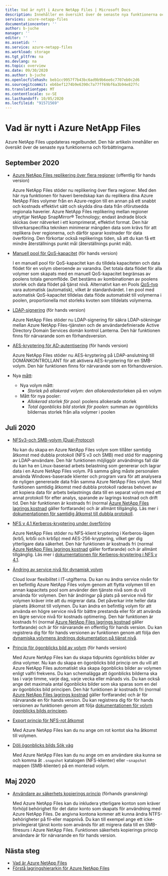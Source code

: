 ```yaml
---
title: Vad är nytt i Azure NetApp Files | Microsoft Docs
description: Innehåller en översikt över de senaste nya funktionerna och förbättringarna av Azure NetApp Files.
services: azure-netapp-files
documentationcenter: ''
author: b-juche
manager: ''
editor: ''
ms.assetid: ''
ms.service: azure-netapp-files
ms.workload: storage
ms.tgt_pltfrm: na
ms.devlang: na
ms.topic: overview
ms.date: 09/30/2020
ms.author: b-juche
ms.openlocfilehash: beb1cc9957f7b43bc6ad9b9b6ee6c7707eb0c2d6
ms.sourcegitcommit: eb6bef1274b9e6390c7a77ff69bf6a3b94e827fc
ms.translationtype: MT
ms.contentlocale: sv-SE
ms.lasthandoff: 10/05/2020
ms.locfileid: "91571569"
---
```

# <a name="whats-new-in-azure-netapp-files"></a>Vad är nytt i Azure NetApp Files

Azure NetApp Files uppdateras regelbundet. Den här artikeln innehåller en översikt över de senaste nya funktionerna och förbättringarna. 

## <a name="september-2020"></a>September 2020

* [Azure NetApp Files replikering över flera regioner](cross-region-replication-introduction.md) (offentlig för hands version)

  Azure NetApp Files stöder nu replikering över flera regioner. Med den här nya funktionen för haveri beredskap kan du replikera dina Azure NetApp Files volymer från en Azure-region till en annan på ett snabbt och kostnads effektivt sätt och skydda dina data från oförutsedda regionala haverier. Azure NetApp Files replikering mellan regioner utnyttjar NetApp SnapMirror® Technology; endast ändrade block skickas över nätverket i ett komprimerat, effektivt format. Den här tillverkarspecifika tekniken minimerar mängden data som krävs för att replikera över regionerna, och därför sparar kostnader för data överföring. Den förkortar också replikerings tiden, så att du kan få ett mindre återställnings punkt mål (återställnings punkt mål).

* [Manuell pool för QoS-kapacitet](manage-manual-qos-capacity-pool.md) (för hands version)  

    I en manuell pool för QoS-kapacitet kan du tilldela kapaciteten och data flödet för en volym oberoende av varandra. Det totala data flödet för alla volymer som skapats med en manuell QoS-kapacitet begränsas av poolens totala genomflöde. Det bestäms av kombinationen av poolens storlek och data flödet på tjänst nivå. Alternativt kan en Pools [QoS-typ](azure-netapp-files-understand-storage-hierarchy.md#qos_types) vara automatisk (automatisk), vilket är standardvärdet. I en pool med automatisk QoS-kapacitet tilldelas data flöde automatiskt till volymerna i poolen, proportionella mot storleks kvoten som tilldelats volymerna.

* [LDAP-signering](azure-netapp-files-create-volumes-smb.md) (för hands version)   

    Azure NetApp Files stöder nu LDAP-signering för säkra LDAP-sökningar mellan Azure NetApp Files-tjänsten och de användardefinierade Active Directory Domain Services domän kontrol Lanterna. Den här funktionen finns för närvarande som en förhandsversion.

* [AES-kryptering för AD-autentisering](azure-netapp-files-create-volumes-smb.md) (för hands version)

    Azure NetApp Files stöder nu AES-kryptering på LDAP-anslutning till DOMÄNKONTROLLANT för att aktivera AES-kryptering för en SMB-volym. Den här funktionen finns för närvarande som en förhandsversion. 

* Nya [mått](azure-netapp-files-metrics.md):   

    * Nya volym mått: 
        * *Storlek på allokerad volym: den allokerade*storleken på en volym
    * Mått för nya pooler: 
        * *Allokerad storlek för pool*: poolens allokerade storlek 
        * *Total ögonblicks bild storlek för poolen*: summan av ögonblicks bildernas storlek från alla volymer i poolen

## <a name="july-2020"></a>Juli 2020

* [NFSv3-och SMB-volym (Dual-Protocol)](create-volumes-dual-protocol.md)

    Nu kan du skapa en Azure NetApp Files volym som tillåter samtidig åtkomst med dubbla protokoll (NFS v3 och SMB) med stöd för mappning av LDAP-användare. Den här funktionen möjliggör användnings fall där du kan ha en Linux-baserad arbets belastning som genererar och lagrar data i en Azure NetApp Files volym. På samma gång måste personalen använda Windows-baserade klienter och program vara för att analysera de nyligen genererade data från samma Azure NetApp Files volym. Med funktionen samtidig åtkomst med dubbla protokoll raderas behovet av att kopiera data för arbets belastnings data till en separat volym med ett annat protokoll för efter analys, sparande av lagrings kostnad och drift tid. Den här funktionen är kostnads fri (normal [Azure NetApp Files lagrings kostnad](https://azure.microsoft.com/pricing/details/netapp/) gäller fortfarande) och är allmänt tillgänglig. Läs mer i [dokumentationen för samtidig åtkomst till dubbla protokoll](create-volumes-dual-protocol.MD).

* [NFS v 4.1 Kerberos-kryptering under överföring](configure-kerberos-encryption.MD)

    Azure NetApp Files stöder nu NFS-klient kryptering i Kerberos-lägen (krb5, krb5i och krb5p) med AES-256-kryptering, vilket ger dig ytterligare data säkerhet. Den här funktionen är kostnads fri (normal [Azure NetApp Files lagrings kostnad](https://azure.microsoft.com/pricing/details/netapp/) gäller fortfarande) och är allmänt tillgänglig. Läs mer i [dokumentationen för Kerberos-kryptering i NFS v 4.1](configure-kerberos-encryption.MD).

* [Ändring av service nivå för dynamisk volym](dynamic-change-volume-service-level.MD)

    Cloud lovar flexibilitet i IT-utgifterna. Du kan nu ändra service nivån för en befintlig Azure NetApp Files volym genom att flytta volymen till en annan kapacitets pool som använder den tjänste nivå som du vill använda för volymen. Den här ändringar på plats på service nivå för volymen kräver inte att du migrerar data. Det påverkar inte heller data planets åtkomst till volymen. Du kan ändra en befintlig volym för att använda en högre service nivå för bättre prestanda eller för att använda en lägre service nivå för kostnads optimering. Den här funktionen är kostnads fri (normal [Azure NetApp Files lagrings kostnad](https://azure.microsoft.com/pricing/details/netapp/) gäller fortfarande) och är för närvarande en offentlig för hands version. Du kan registrera dig för för hands versionen av funktionen genom att följa den [dynamiska volymens ändrings dokumentation på tjänst nivå](dynamic-change-volume-service-level.md).

* [Princip för ögonblicks bild av volym](azure-netapp-files-manage-snapshots.md#manage-snapshot-policies) (för hands version) 

    Med Azure NetApp Files kan du skapa tidpunkts ögonblicks bilder av dina volymer. Nu kan du skapa en ögonblicks bild princip om du vill att Azure NetApp Files automatiskt ska skapa ögonblicks bilder av volymen enligt valfri frekvens. Du kan schemalägga att ögonblicks bilderna ska tas i varje timme, varje dag, varje vecka eller månads vis. Du kan också ange det maximala antal ögonblicks bilder som ska sparas som en del av ögonblicks bild principen. Den här funktionen är kostnads fri (normal [Azure NetApp Files lagrings kostnad](https://azure.microsoft.com/pricing/details/netapp/) gäller fortfarande) och är för närvarande en för hands version. Du kan registrera dig för för hands versionen av funktionen genom att följa [dokumentationen för volym ögonblicks bilds principen](azure-netapp-files-manage-snapshots.md#manage-snapshot-policies).

* [Export princip för NFS-rot åtkomst](azure-netapp-files-configure-export-policy.md)

    Med Azure NetApp Files kan du nu ange om rot kontot ska ha åtkomst till volymen. 

* [Dölj ögonblicks bilds Sök väg](azure-netapp-files-manage-snapshots.md#restore-a-file-from-a-snapshot-using-a-client)

    Med Azure NetApp Files kan du nu ange om en användare ska kunna se och komma åt `.snapshot` katalogen (NFS-klienter) eller `~snapshot` mappen (SMB-klienter) på en monterad volym.

## <a name="may-2020"></a>Maj 2020

* [Användare av säkerhets kopierings princip](azure-netapp-files-create-volumes-smb.md#create-an-active-directory-connection) (förhands granskning)

    Med Azure NetApp Files kan du inkludera ytterligare konton som kräver förhöjd behörighet för det dator konto som skapats för användning med Azure NetApp Files. De angivna kontona kommer att kunna ändra NTFS-behörigheter på fil-eller mappnivå. Du kan till exempel ange ett icke-privilegierat tjänst konto som används för att migrera data till en SMB-filresurs i Azure NetApp Files. Funktionen säkerhets kopierings princip användare är för närvarande en för hands version.

## <a name="next-steps"></a>Nästa steg
* [Vad är Azure NetApp Files](azure-netapp-files-introduction.md)
* [Förstå lagringshierarkin för Azure NetApp Files](azure-netapp-files-understand-storage-hierarchy.md) 
